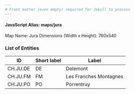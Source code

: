 ```yaml
---
# Front matter (even empty) required for Jekyll to process
---
```


#### JavaScript Alias: maps/jura

Map Name: Jura
Dimensions (Width x Height): 760x540





### List of Entities

ID | Short label | Label
---|---|---|
CH.JU.DE|DE|Delemont
CH.JU.FM|FM|Les Franches Montagnes
CH.JU.PO|PO|Porrentruy

